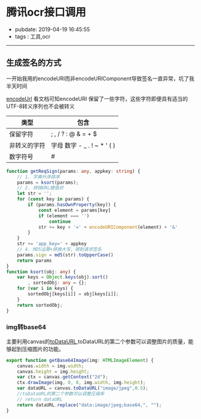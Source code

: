 # 腾讯ocr接口调用

- pubdate: 2019-04-19 16:45:55
- tags : 工具,ocr

-------

## 生成签名的方式

一开始我用的encodeURI而非encodeURIComponent导致签名一直异常，坑了我半天时间

[encodeUrl](https://developer.mozilla.org/zh-CN/docs/Web/JavaScript/Reference/Global_Objects/encodeURI)
看文档可知encodeURI 保留了一些字符，这些字符即便具有适当的UTF-8转义序列也不会被转义

|类型|包含|
|---|--|
|保留字符|; , / ? : @ & = + $|
|非转义的字符|字母 数字 - _ . ! ~ * ' ( )|
|数字符号|#|

```typescript
function getReqSign(params: any, appkey: string) {
    // 1. 字典升序排序
    params = ksort(params);
    // 2. 拼按URL键值对
    let str = '';
    for (const key in params) {
        if (params.hasOwnProperty(key)) {
            const element = params[key]
            if (element === '')
                continue
            str += key + '=' + encodeURIComponent(element) + '&'
        }
    }
    str += 'app_key=' + appkey
    // 4. MD5运算+转换大写，得到请求签名
    params.sign = md5(str).toUpperCase()
    return params
}
function ksort(obj: any) {
    var keys = Object.keys(obj).sort()
        , sortedObj: any = {};
    for (var i in keys) {
        sortedObj[keys[i]] = obj[keys[i]];
    }
    return sortedObj;
}
```

### img转base64

主要利用canvas的[toDataURL](https://developer.mozilla.org/zh-CN/docs/Web/API/HTMLCanvasElement/toDataURL),toDataURL的第二个参数可以调整图片的质量，能够起到压缩图片的功能。

```typescript
export function getBase64Image(img: HTMLImageElement) {
    canvas.width = img.width;
    canvas.height = img.height;
    var ctx = canvas.getContext("2d");
    ctx.drawImage(img, 0, 0, img.width, img.height);
    var dataURL = canvas.toDataURL("image/jpeg",0.5);
    //toDataURL的第二个参数可以调整压缩率
    // return dataURL
    return dataURL.replace("data:image/jpeg;base64,", "");
}
```